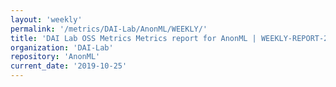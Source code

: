```yaml
---
layout: 'weekly'
permalink: '/metrics/DAI-Lab/AnonML/WEEKLY/'
title: 'DAI Lab OSS Metrics Metrics report for AnonML | WEEKLY-REPORT-2019-10-25'
organization: 'DAI-Lab'
repository: 'AnonML'
current_date: '2019-10-25'
---
```

